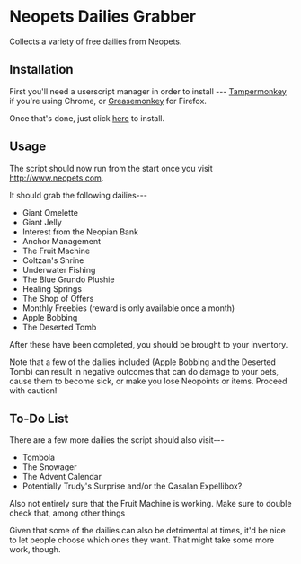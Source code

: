 # Neopets Dailies Grabber
Collects a variety of free dailies from Neopets. 

## Installation
First you'll need a userscript manager in order to install --- [Tampermonkey](https://chrome.google.com/webstore/detail/tampermonkey/dhdgffkkebhmkfjojejmpbldmpobfkfo?hl=en) if you're using Chrome, or [Greasemonkey](https://addons.mozilla.org/en-US/firefox/addon/greasemonkey/) for Firefox.

Once that's done, just click [here](https://github.com/vokrum/neopets-dailiesGrabber/raw/master/neopets-dailies-grabber.user.js) to install.

## Usage

The script should now run from the start once you visit http://www.neopets.com.

It should grab the following dailies---
* Giant Omelette
* Giant Jelly
* Interest from the Neopian Bank
* Anchor Management
* The Fruit Machine
* Coltzan's Shrine
* Underwater Fishing
* The Blue Grundo Plushie
* Healing Springs
* The Shop of Offers
* Monthly Freebies (reward is only available once a month)
* Apple Bobbing
* The Deserted Tomb

After these have been completed, you should be brought to your inventory.

Note that a few of the dailies included (Apple Bobbing and the Deserted Tomb) can result in negative outcomes that can do damage to your pets, cause them to become sick, or make you lose Neopoints or items. Proceed with caution!

## To-Do List

There are a few more dailies the script should also visit---
* Tombola
* The Snowager
* The Advent Calendar
* Potentially Trudy's Surprise and/or the Qasalan Expellibox?

Also not entirely sure that the Fruit Machine is working. Make sure to double check that, among other things

Given that some of the dailies can also be detrimental at times, it'd be nice to let people choose which ones they want. That might take some more work, though.
